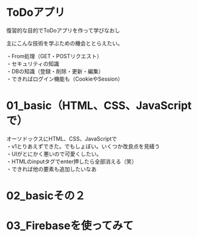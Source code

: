 # ToDoアプリ
復習的な目的でToDoアプリを作って学びなおし  

主にこんな技術を学ぶための機会ととらえたい。  

・From処理（GET・POSTリクエスト）  
・セキュリティの知識  
・DBの知識（登録・削除・更新・編集）  
・できればログイン機能も（CookieやSession）  

# 01_basic（HTML、CSS、JavaScriptで）  
オーソドックスにHTML、CSS、JavaScriptで  
・v1とりあえずできた。でもしょぼい。いくつか改良点を見繕う  
  ・UIがとにかく悪いので可愛くしたい。  
  ・HTMLのinputタグでenter押したら全部消える（笑）  
  ・できれば他の要素も追加したいなあ

# 02_basicその２

# 03_Firebaseを使ってみて  

